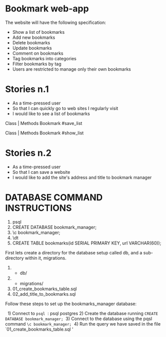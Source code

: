 # Bookmark web-app
The website will have the following specification:

* Show a list of bookmarks
* Add new bookmarks
* Delete bookmarks
* Update bookmarks
* Comment on bookmarks
* Tag bookmarks into categories
* Filter bookmarks by tag
* Users are restricted to manage only their own bookmarks


# Stories n.1
* As a time-pressed user
* So that I can quickly go to web sites I regularly visit
* I would like to see a list of bookmarks

Class 			|    Methods
Bookmark		     #save_list

Class 			|    Methods
Bookmark		     #show_list

# Stories n.2
* As a time-pressed user
* So that I can save a website
* I would like to add the site's address and title to bookmark manager


# DATABASE COMMAND INSTRUCTIONS

1. psql
2. CREATE DATABASE bookmark_manager;
3. \c bookmark_manager;
4. \dt
5. CREATE TABLE bookmarks(id SERIAL PRIMARY KEY, url VARCHAR(60));

First lets create a directory for the database setup called db, and a sub-directory within it, migrations.

1. - db/
2.   - migrations/
3. 01_create_bookmarks_table.sql
4. 02_add_title_to_bookmarks.sql



Follow these steps to set up the bookmarks_manager database:

  1) Connect to `psql`  :    psql postgres
2) Create the database running `CREATE DATABASE bookmark_manager;`
 3) Connect to the database using the pqsl command `\c bookmark_manager;` 
4) Run the query we have saved in the file `01_create_bookmarks_table.sql '
